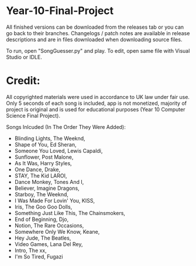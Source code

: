 # Year-10-Final-Project
All finished versions can be downloaded from the releases tab or you can go back to their branches. Changelogs / patch notes are available in release descriptions and are in files downloaded when downloading source files.

To run, open "SongGuesser.py" and play. To edit, open same file with Visual Studio or IDLE.

# Credit:
All copyrighted materials were used in accordance to UK law under fair use. Only 5 seconds of each song is included, app is not monetized, majority of project is original and is used for educational purposes (Year 10 Computer Science Final Project).

Songs Inlcuded (In The Order They Were Added):
- Blinding Lights, The Weeknd,
- Shape of You, Ed Sheran,
- Someone You Loved, Lewis Capaldi,
- Sunflower, Post Malone,
- As It Was, Harry Styles,
- One Dance, Drake,
- STAY, The Kid LAROI,
- Dance Monkey, Tones And I,
- Believer, Imagine Dragons,
- Starboy, The Weeknd,
- I Was Made For Lovin' You, KISS,
- Iris, The Goo Goo Dolls,
- Something Just Like This, The Chainsmokers,
- End of Beginning, Djo,
- Notion, The Rare Occasions,
- Somewhere Only We Know, Keane,
- Hey Jude, The Beatles,
- Video Games, Lana Del Rey,
- Intro, The xx,
- I'm So Tired, Fugazi

